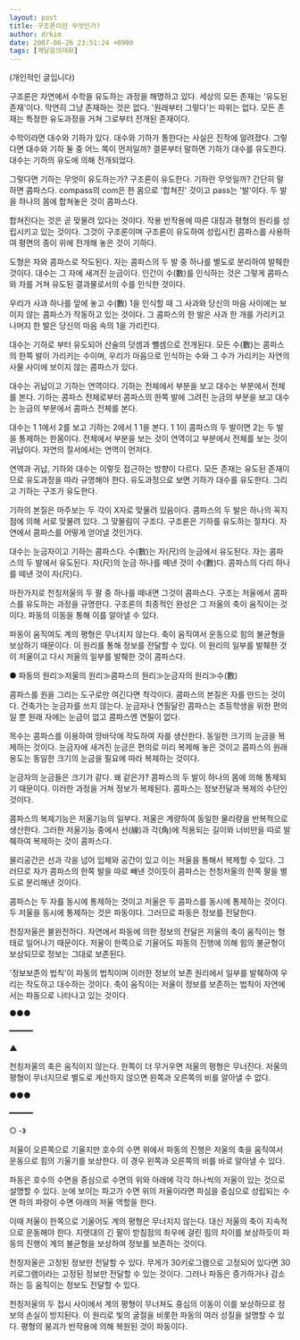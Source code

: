 ```yaml
---
layout: post
title: 구조론이란 무엇인가?
author: drkim
date: 2007-06-26 23:51:24 +0900
tags: [깨달음의대화]
---
```

(개인적인 글입니다)
  

  
구조론은 자연에서 수학을 유도하는 과정을 해명하고 있다. 세상의 모든 존재는 '유도된 존재'이다. 막연히 그냥 존재하는 것은 없다. '원래부터 그렇다'는 따위는 없다. 모든 존재는 특정한 유도과정을 거쳐 그로부터 전개된 존재이다.
  

  
수학이라면 대수와 기하가 있다. 대수와 기하가 통한다는 사실은 진작에 알려졌다. 그렇다면 대수와 기하 둘 중 어느 쪽이 먼저일까? 결론부터 말하면 기하가 대수를 유도한다. 대수는 기하의 유도에 의해 전개되었다. 
  

  
그렇다면 기하는 무엇이 유도하는가? 구조론이 유도한다. 기하란 무엇일까? 간단히 말하면 콤파스다. compass의 com은 한 몸으로 '합쳐진' 것이고 pass는 '발'이다. 두 발을 하나의 몸에 합쳐놓은 것이 콤파스다.
  

  
합쳐진다는 것은 곧 맞물려 있다는 것이다. 작용 반작용에 따른 대칭과 평형의 원리를 성립시키고 있는 것이다. 그것이 구조론이며 구조론이 유도하여 성립시킨 콤파스를 사용하여 평면의 종이 위에 전개해 놓은 것이 기하다.
   

  
도형은 자와 콤파스로 작도된다. 자는 콤파스의 두 발 중 하나를 별도로 분리하여 발췌한 것이다. 대수는 그 자에 새겨진 눈금이다. 인간이 수(數)를 인식하는 것은 그렇게 콤파스와 자를 거쳐 유도된 결과물로서의 수를 인식한 것이다.
  

  
우리가 사과 하나를 앞에 놓고 수(數) 1을 인식할 때 그 사과와 당신의 마음 사이에는 보이지 않는 콤파스가 작동하고 있는 것이다. 그 콤파스의 한 발은 사과 한 개를 가리키고 나머지 한 발은 당신의 마음 속의 1을 가리킨다. 
  

  
대수는 기하로 부터 유도되어 산술의 덧셈과 뺄셈으로 전개된다. 모든 수(數)는 콤파스의 한쪽 발이 가리키는 수이며, 우리가 마음으로 인식하는 수와 그 수가 가리키는 자연의 사물 사이에 보이지 않는 콤파스가 있다. 
  

  
대수는 귀납이고 기하는 연역이다. 기하는 전체에서 부분을 보고 대수는 부분에서 전체를 본다. 기하는 콤파스 전체로부터 콤파스의 한쪽 발에 그려진 눈금의 부분을 보고 대수는 눈금의 부분에서 콤파스 전체를 본다. 
  

  
대수는 1 1에서 2를 보고 기하는 2에서 1 1을 본다. 1 1이 콤파스의 두 발이면 2는 두 발을 통제하는 한몸이다. 전체에서 부분을 보는 것이 연역이고 부분에서 전체를 보는 것이 귀납이다. 자연의 질서에서는 연역이 먼저다. 
  

  
연역과 귀납, 기하와 대수는 이렇듯 접근하는 방향이 다르다. 모든 존재는 유도된 존재이므로 유도과정을 따라 규명해야 한다. 유도과정으로 보면 기하가 대수를 유도한다. 그리고 기하는 구조가 유도한다. 
  

  
기하의 본질은 마주보는 두 각이 X자로 맞물려 있음이다. 콤파스의 두 발은 하나의 꼭지점에 의해 서로 맞물려 있다. 그 맞물림이 구조다. 구조론은 기하를 유도하는 절차다. 자연에서 콤파스를 어떻게 얻어낼 것인가다. 
  

  
대수는 눈금자이고 기하는 콤파스다. 수(數)는 자(尺)의 눈금에서 유도된다. 자는 콤파스의 두 발에서 유도된다. 자(尺)의 눈금 하나를 떼낸 것이 수(數)다. 콤파스의 다리 하나를 떼낸 것이 자(尺)다. 
  

  
마찬가지로 천칭저울의 두 팔 중 하나를 떼내면 그것이 콤파스다. 구조는 저울에서 콤파스를 유도하는 과정을 규명한다. 구조론의 최종적인 완성은 그 저울의 축이 움직이는 것이다. 파동의 이동을 통해 이를 알아낼 수 있다.
  

  
파동이 움직여도 계의 평형은 무너지지 않는다. 축이 움직여서 운동으로 힘의 불균형을 보상하기 때문이다. 이 원리를 통해 정보를 전달할 수 있다. 이 원리의 일부를 발췌한 것이 저울이고 다시 저울의 일부를 발췌한 것이 콤파스다. 
  

  
● 파동의 원리≫저울의 원리≫콤파스의 원리≫눈금자의 원리≫수(數)
  

  
콤파스를 원을 그리는 도구로만 여긴다면 착각이다. 콤파스의 본질은 자를 만드는 것이다. 건축가는 눈금자를 쓰지 않는다. 눈금자나 연필달린 콤파스는 초등학생을 위한 편의일 뿐 원래 자에는 눈금이 없고 콤파스엔 연필이 없다. 
  

  
목수는 콤파스를 이용하여 땅바닥에 작도하여 자를 생산한다. 동일한 크기의 눈금을 복제하는 것이다. 눈금자에 새겨진 눈금은 편의로 미리 복제해 놓은 것이고 콤파스의 원래 용도는 동일한 크기의 눈금을 필요에 따라 복제하는 것이다. 
  

  
눈금자의 눈금들은 크기가 같다. 왜 같은가? 콤파스의 두 발이 하나의 몸에 의해 통제되기 때문이다. 이러한 과정을 거쳐 정보가 복제된다. 콤파스는 정보전달과 복제의 수단인 것이다.
  

  
콤파스의 복제기능은 저울기능의 일부다. 저울은 계량하여 동일한 물리량을 반복적으로 생산한다. 그러한 저울기능 중에서 선(線)과 각(角)에 적용되는 길이와 너비만을 따로 발췌하여 복제하는 것이 콤파스다. 
  

  
물리공간은 선과 각을 넘어 입체와 공간이 있고 이는 저울을 통해서 복제할 수 있다. 그러므로 자가 콤파스의 한쪽 발을 따로 빼낸 것이듯이 콤파스는 천칭저울의 한쪽 팔을 별도로 분리해낸 것이다. 
  

  
콤파스는 두 자를 동시에 통제하는 것이고 저울은 두 콤파스를 동시에 통제하는 것이다. 두 저울을 동시에 통제하는 것은 파동이다. 그러므로 파동은 정보를 전달한다. 
  

  
천칭저울은 불완전하다. 자연에서 파동에 의한 정보의 전달은 저울의 축이 움직이는 형태로 일어나기 때문이다. 저울이 한쪽으로 기울어도 파동의 진행에 의해 힘의 불균형이 보상되므로 정보는 그대로 보존된다. 
  

  
'정보보존의 법칙'이 파동의 법칙이며 이러한 정보의 보존 원리에서 일부를 발췌하여 우리는 작도하고 대수하는 것이다. 축이 움직이는 저울이 정보를 보존하는 법칙이 자연에서는 파동으로 나타나고 있는 것이다. 
  

  
●●●
  
━━━━━
  
▲
  

  
천칭저울의 축은 움직이지 않는다. 한쪽이 더 무거우면 저울의 평형은 무너진다. 저울의 평형이 무너지므로 별도로 계산하지 않으면 왼쪽과 오른쪽의 비를 알아낼 수 없다. 
  

  

  
●●●
  
━━━━━
  
○ -》
  

  
저울이 오른쪽으로 기울지만 호수의 수면 위에서 파동의 진행은 저울의 축을 움직여서 운동으로 힘의 기울기를 보상한다. 이 경우 왼쪽과 오른쪽의 비를 바로 알아낼 수 있다. 
  

   

  
파동은 호수의 수면을 중심으로 수면의 위와 아래에 각각 하나씩의 저울이 있는 것으로 설명할 수 있다. 눈에 보이는 파고가 수면 위의 저울이라면 파심을 중심으로 성립되는 수면 하의 파랑이 수면 아래의 저울 역할을 한다. 
  

  
이때 저울이 한쪽으로 기울어도 계의 평형은 무너지지 않는다. 대신 저울의 축이 지속적으로 운동해야 한다. 지렛대의 긴 팔이 받침점의 좌우에 걸린 힘의 차이를 보상하듯이 파동의 진행이 계의 불균형을 보상하여 정보를 보존하는 것이다.
  

  
천칭저울은 고정된 정보만 전달할 수 있다. 무게가 30키로그램으로 고정되어 있다면 30키로그램이라는 고정된 정보만 전달할 수 있는 것이다. 그러나 파동은 증가하거나 감소하는 등 움직이는 정보도 전달할 수 있다. 
  

  
천칭저울의 두 접시 사이에서 계의 평형이 무너져도 중심의 이동이 이를 보상하므로 정보의 손실이 방지된다. 이 원리로 빛의 굴절을 비롯한 파동의 여러 성질을 설명할 수 있다. 평형의 붕괴가 반작용에 의해 복원된 것이 파동이다.